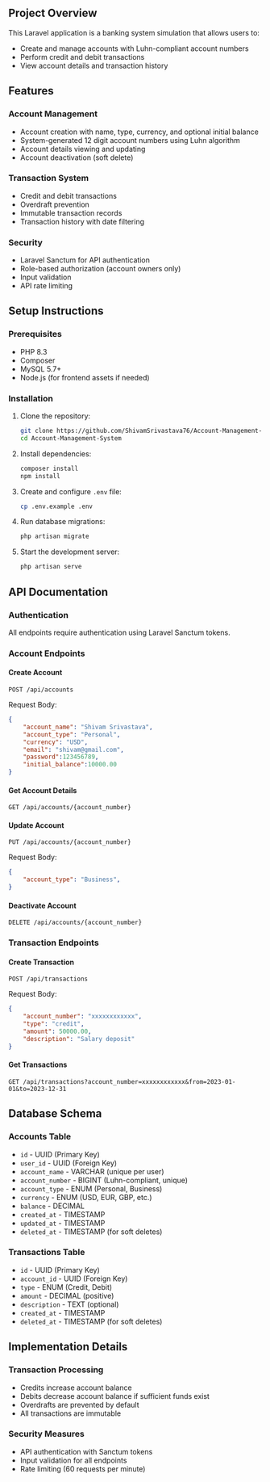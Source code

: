 
## Project Overview

This Laravel application is a banking system simulation that allows users to:
- Create and manage accounts with Luhn-compliant account numbers
- Perform credit and debit transactions
- View account details and transaction history

## Features

### Account Management
- Account creation with name, type, currency, and optional initial balance
- System-generated 12 digit account numbers using Luhn algorithm
- Account details viewing and updating
- Account deactivation (soft delete)

### Transaction System
- Credit and debit transactions
- Overdraft prevention
- Immutable transaction records
- Transaction history with date filtering

### Security
- Laravel Sanctum for API authentication
- Role-based authorization (account owners only)
- Input validation
- API rate limiting

## Setup Instructions

### Prerequisites
- PHP 8.3
- Composer
- MySQL 5.7+
- Node.js (for frontend assets if needed)

### Installation
1. Clone the repository:
   ```bash
   git clone https://github.com/ShivamSrivastava76/Account-Management-System.git
   cd Account-Management-System
   ```

2. Install dependencies:
   ```bash
   composer install
   npm install
   ```

3. Create and configure `.env` file:
   ```bash
   cp .env.example .env
   ```

4. Run database migrations:
   ```bash
   php artisan migrate
   ```

5. Start the development server:
   ```bash
   php artisan serve
   ```

## API Documentation

### Authentication
All endpoints require authentication using Laravel Sanctum tokens.

### Account Endpoints

#### Create Account
```
POST /api/accounts
```
Request Body:
```json
{
    "account_name": "Shivam Srivastava",
    "account_type": "Personal",
    "currency": "USD",
    "email": "shivam@gmail.com",
    "password":123456789,
    "initial_balance":10000.00
}
```

#### Get Account Details
```
GET /api/accounts/{account_number}
```

#### Update Account
```
PUT /api/accounts/{account_number}
```
Request Body:
```json
{
    "account_type": "Business",
}
```

#### Deactivate Account
```
DELETE /api/accounts/{account_number}
```

### Transaction Endpoints

#### Create Transaction
```
POST /api/transactions
```
Request Body:
```json
{
    "account_number": "xxxxxxxxxxxx",
    "type": "credit",
    "amount": 50000.00,
    "description": "Salary deposit"
}
```

#### Get Transactions
```
GET /api/transactions?account_number=xxxxxxxxxxxx&from=2023-01-01&to=2023-12-31
```

## Database Schema

### Accounts Table
- `id` - UUID (Primary Key)
- `user_id` - UUID (Foreign Key)
- `account_name` - VARCHAR (unique per user)
- `account_number` - BIGINT (Luhn-compliant, unique)
- `account_type` - ENUM (Personal, Business)
- `currency` - ENUM (USD, EUR, GBP, etc.)
- `balance` - DECIMAL
- `created_at` - TIMESTAMP
- `updated_at` - TIMESTAMP
- `deleted_at` - TIMESTAMP (for soft deletes)

### Transactions Table
- `id` - UUID (Primary Key)
- `account_id` - UUID (Foreign Key)
- `type` - ENUM (Credit, Debit)
- `amount` - DECIMAL (positive)
- `description` - TEXT (optional)
- `created_at` - TIMESTAMP
- `deleted_at` - TIMESTAMP (for soft deletes)

## Implementation Details

### Transaction Processing
- Credits increase account balance
- Debits decrease account balance if sufficient funds exist
- Overdrafts are prevented by default
- All transactions are immutable

### Security Measures
- API authentication with Sanctum tokens
- Input validation for all endpoints
- Rate limiting (60 requests per minute)

